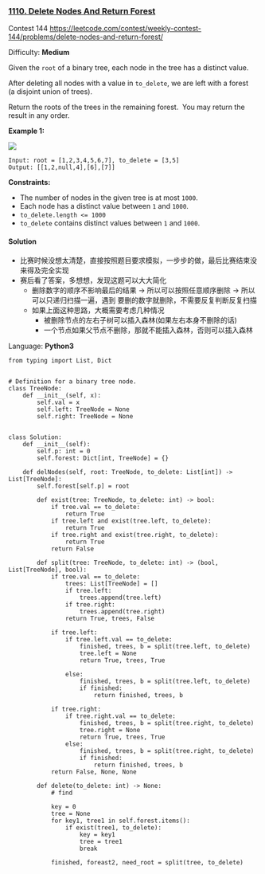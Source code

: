 ### [1110\. Delete Nodes And Return Forest](https://leetcode.com/problems/delete-nodes-and-return-forest/)

Contest 144 https://leetcode.com/contest/weekly-contest-144/problems/delete-nodes-and-return-forest/

Difficulty: **Medium**


Given the `root` of a binary tree, each node in the tree has a distinct value.

After deleting all nodes with a value in `to_delete`, we are left with a forest (a disjoint union of trees).

Return the roots of the trees in the remaining forest.  You may return the result in any order.

**Example 1:**

**![](https://assets.leetcode.com/uploads/2019/07/01/screen-shot-2019-07-01-at-53836-pm.png)**

```
Input: root = [1,2,3,4,5,6,7], to_delete = [3,5]
Output: [[1,2,null,4],[6],[7]]
```

**Constraints:**

*   The number of nodes in the given tree is at most `1000`.
*   Each node has a distinct value between `1` and `1000`.
*   `to_delete.length <= 1000`
*   `to_delete` contains distinct values between `1` and `1000`.


#### Solution

- 比赛时候没想太清楚，直接按照题目要求模拟，一步步的做，最后比赛结束没来得及完全实现
- 赛后看了答案，多想想，发现这题可以大大简化
    - 删除数字的顺序不影响最后的结果 -> 所以可以按照任意顺序删除 -> 所以可以只递归扫描一遍，遇到 要删的数字就删除，不需要反复判断反复扫描
    - 如果上面这种思路，大概需要考虑几种情况
        - 被删除节点的左右子树可以插入森林(如果左右本身不删除的话)
        - 一个节点如果父节点不删除，那就不能插入森林，否则可以插入森林

Language: **Python3**

```python3
from typing import List, Dict
​
​
# Definition for a binary tree node.
class TreeNode:
    def __init__(self, x):
        self.val = x
        self.left: TreeNode = None
        self.right: TreeNode = None
​
​
class Solution:
    def __init__(self):
        self.p: int = 0
        self.forest: Dict[int, TreeNode] = {}
​
    def delNodes(self, root: TreeNode, to_delete: List[int]) -> List[TreeNode]:
        self.forest[self.p] = root
​
        def exist(tree: TreeNode, to_delete: int) -> bool:
            if tree.val == to_delete:
                return True
            if tree.left and exist(tree.left, to_delete):
                return True
            if tree.right and exist(tree.right, to_delete):
                return True
            return False
​
        def split(tree: TreeNode, to_delete: int) -> (bool, List[TreeNode], bool):
            if tree.val == to_delete:
                trees: List[TreeNode] = []
                if tree.left:
                    trees.append(tree.left)
                if tree.right:
                    trees.append(tree.right)
                return True, trees, False
​
            if tree.left:
                if tree.left.val == to_delete:
                    finished, trees, b = split(tree.left, to_delete)
                    tree.left = None
                    return True, trees, True
​
                else:
                    finished, trees, b = split(tree.left, to_delete)
                    if finished:
                        return finished, trees, b
​
            if tree.right:
                if tree.right.val == to_delete:
                    finished, trees, b = split(tree.right, to_delete)
                    tree.right = None
                    return True, trees, True
                else:
                    finished, trees, b = split(tree.right, to_delete)
                    if finished:
                        return finished, trees, b
            return False, None, None
​
        def delete(to_delete: int) -> None:
            # find
​
            key = 0
            tree = None
            for key1, tree1 in self.forest.items():
                if exist(tree1, to_delete):
                    key = key1
                    tree = tree1
                    break
​
            finished, foreast2, need_root = split(tree, to_delete)
```